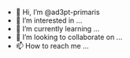 - 👋 Hi, I’m @ad3pt-primaris
- 👀 I’m interested in ...
- 🌱 I’m currently learning ...
- 💞️ I’m looking to collaborate on ...
- 📫 How to reach me ...

<!---
ad3pt-primaris/ad3pt-primaris is a ✨ special ✨ repository because its `README.md` (this file) appears on your GitHub profile.
You can click the Preview link to take a look at your changes.
--->
